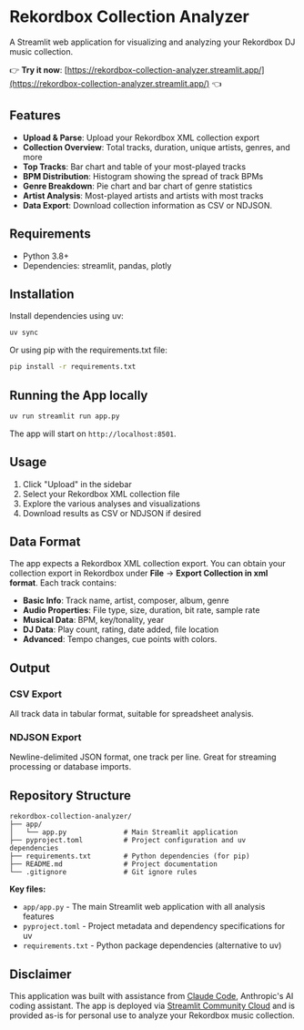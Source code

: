 # Rekordbox Collection Analyzer

A Streamlit web application for visualizing and analyzing your Rekordbox DJ music collection.

👉 **Try it now**: [https://rekordbox-collection-analyzer.streamlit.app/](https://rekordbox-collection-analyzer.streamlit.app/) 👈

## Features

- **Upload & Parse**: Upload your Rekordbox XML collection export
- **Collection Overview**: Total tracks, duration, unique artists, genres, and more
- **Top Tracks**: Bar chart and table of your most-played tracks
- **BPM Distribution**: Histogram showing the spread of track BPMs
- **Genre Breakdown**: Pie chart and bar chart of genre statistics
- **Artist Analysis**: Most-played artists and artists with most tracks
- **Data Export**: Download collection information as CSV or NDJSON.

## Requirements

- Python 3.8+
- Dependencies: streamlit, pandas, plotly

## Installation

Install dependencies using uv:

```bash
uv sync
```

Or using pip with the requirements.txt file:

```bash
pip install -r requirements.txt
```

## Running the App locally

```bash
uv run streamlit run app.py
```

The app will start on `http://localhost:8501`.

## Usage

1. Click "Upload" in the sidebar
2. Select your Rekordbox XML collection file
3. Explore the various analyses and visualizations
4. Download results as CSV or NDJSON if desired

## Data Format

The app expects a Rekordbox XML collection export. You can obtain your collection export in Rekordbox under **File** → **Export Collection in xml format**. Each track contains:

- **Basic Info**: Track name, artist, composer, album, genre
- **Audio Properties**: File type, size, duration, bit rate, sample rate
- **Musical Data**: BPM, key/tonality, year
- **DJ Data**: Play count, rating, date added, file location
- **Advanced**: Tempo changes, cue points with colors.

## Output

### CSV Export
All track data in tabular format, suitable for spreadsheet analysis.

### NDJSON Export
Newline-delimited JSON format, one track per line. Great for streaming processing or database imports.

## Repository Structure

```
rekordbox-collection-analyzer/
├── app/
│   └── app.py              # Main Streamlit application
├── pyproject.toml          # Project configuration and uv dependencies
├── requirements.txt        # Python dependencies (for pip)
├── README.md               # Project documentation
└── .gitignore              # Git ignore rules
```

**Key files:**
- `app/app.py` - The main Streamlit web application with all analysis features
- `pyproject.toml` - Project metadata and dependency specifications for uv
- `requirements.txt` - Python package dependencies (alternative to uv)

## Disclaimer

This application was built with assistance from [Claude Code](https://claude.com/claude-code), Anthropic's AI coding assistant. The app is deployed via [Streamlit Community Cloud](https://streamlit.io/cloud) and is provided as-is for personal use to analyze your Rekordbox music collection.
